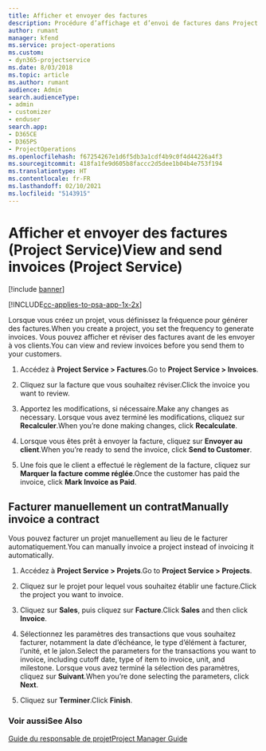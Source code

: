 ```yaml
---
title: Afficher et envoyer des factures
description: Procédure d’affichage et d’envoi de factures dans Project Service
author: rumant
manager: kfend
ms.service: project-operations
ms.custom:
- dyn365-projectservice
ms.date: 8/03/2018
ms.topic: article
ms.author: rumant
audience: Admin
search.audienceType:
- admin
- customizer
- enduser
search.app:
- D365CE
- D365PS
- ProjectOperations
ms.openlocfilehash: f67254267e1d6f5db3a1cdf4b9c0f4d44226a4f3
ms.sourcegitcommit: 418fa1fe9d605b8faccc2d5dee1b04b4e753f194
ms.translationtype: HT
ms.contentlocale: fr-FR
ms.lasthandoff: 02/10/2021
ms.locfileid: "5143915"
---
```

# <a name="view-and-send-invoices-project-service"></a><span data-ttu-id="7b82e-103">Afficher et envoyer des factures (Project Service)</span><span class="sxs-lookup"><span data-stu-id="7b82e-103">View and send invoices (Project Service)</span></span>

[!include [banner](../includes/psa-now-project-operations.md)]

[!INCLUDE[cc-applies-to-psa-app-1x-2x](../includes/cc-applies-to-psa-app-1x-2x.md)]

<span data-ttu-id="7b82e-104">Lorsque vous créez un projet, vous définissez la fréquence pour générer des factures.</span><span class="sxs-lookup"><span data-stu-id="7b82e-104">When you create a project, you set the frequency to generate invoices.</span></span> <span data-ttu-id="7b82e-105">Vous pouvez afficher et réviser des factures avant de les envoyer à vos clients.</span><span class="sxs-lookup"><span data-stu-id="7b82e-105">You can view and review invoices before you send them to your customers.</span></span>  
  
1.  <span data-ttu-id="7b82e-106">Accédez à **Project Service > Factures**.</span><span class="sxs-lookup"><span data-stu-id="7b82e-106">Go to **Project Service > Invoices**.</span></span>  
  
2.  <span data-ttu-id="7b82e-107">Cliquez sur la facture que vous souhaitez réviser.</span><span class="sxs-lookup"><span data-stu-id="7b82e-107">Click the invoice you want to review.</span></span>  
  
3.  <span data-ttu-id="7b82e-108">Apportez les modifications, si nécessaire.</span><span class="sxs-lookup"><span data-stu-id="7b82e-108">Make any changes as necessary.</span></span> <span data-ttu-id="7b82e-109">Lorsque vous avez terminé les modifications, cliquez sur **Recalculer**.</span><span class="sxs-lookup"><span data-stu-id="7b82e-109">When you’re done making changes, click **Recalculate**.</span></span>  
  
4.  <span data-ttu-id="7b82e-110">Lorsque vous êtes prêt à envoyer la facture, cliquez sur **Envoyer au client**.</span><span class="sxs-lookup"><span data-stu-id="7b82e-110">When you’re ready to send the invoice, click **Send to Customer**.</span></span>  
  
5.  <span data-ttu-id="7b82e-111">Une fois que le client a effectué le règlement de la facture, cliquez sur **Marquer la facture comme réglée**.</span><span class="sxs-lookup"><span data-stu-id="7b82e-111">Once the customer has paid the invoice, click **Mark Invoice as Paid**.</span></span>  
  
## <a name="manually-invoice-a-contract"></a><span data-ttu-id="7b82e-112">Facturer manuellement un contrat</span><span class="sxs-lookup"><span data-stu-id="7b82e-112">Manually invoice a contract</span></span>  
 <span data-ttu-id="7b82e-113">Vous pouvez facturer un projet manuellement au lieu de le facturer automatiquement.</span><span class="sxs-lookup"><span data-stu-id="7b82e-113">You can manually invoice a project instead of invoicing it automatically.</span></span>  
  
1.  <span data-ttu-id="7b82e-114">Accédez à **Project Service > Projets**.</span><span class="sxs-lookup"><span data-stu-id="7b82e-114">Go to **Project Service > Projects**.</span></span>  
  
2.  <span data-ttu-id="7b82e-115">Cliquez sur le projet pour lequel vous souhaitez établir une facture.</span><span class="sxs-lookup"><span data-stu-id="7b82e-115">Click the project you want to invoice.</span></span>  
  
3.  <span data-ttu-id="7b82e-116">Cliquez sur **Sales**, puis cliquez sur **Facture**.</span><span class="sxs-lookup"><span data-stu-id="7b82e-116">Click **Sales** and then click **Invoice**.</span></span>  
  
4.  <span data-ttu-id="7b82e-117">Sélectionnez les paramètres des transactions que vous souhaitez facturer, notamment la date d’échéance, le type d’élément à facturer, l’unité, et le jalon.</span><span class="sxs-lookup"><span data-stu-id="7b82e-117">Select the parameters for the transactions you want to invoice, including cutoff date, type of item to invoice, unit, and milestone.</span></span> <span data-ttu-id="7b82e-118">Lorsque vous avez terminé la sélection des paramètres, cliquez sur **Suivant**.</span><span class="sxs-lookup"><span data-stu-id="7b82e-118">When you’re done selecting the parameters, click **Next**.</span></span>  
  
5.  <span data-ttu-id="7b82e-119">Cliquez sur **Terminer**.</span><span class="sxs-lookup"><span data-stu-id="7b82e-119">Click **Finish**.</span></span>  
  
### <a name="see-also"></a><span data-ttu-id="7b82e-120">Voir aussi</span><span class="sxs-lookup"><span data-stu-id="7b82e-120">See Also</span></span>  
 [<span data-ttu-id="7b82e-121">Guide du responsable de projet</span><span class="sxs-lookup"><span data-stu-id="7b82e-121">Project Manager Guide</span></span>](../psa/project-manager-guide.md)
